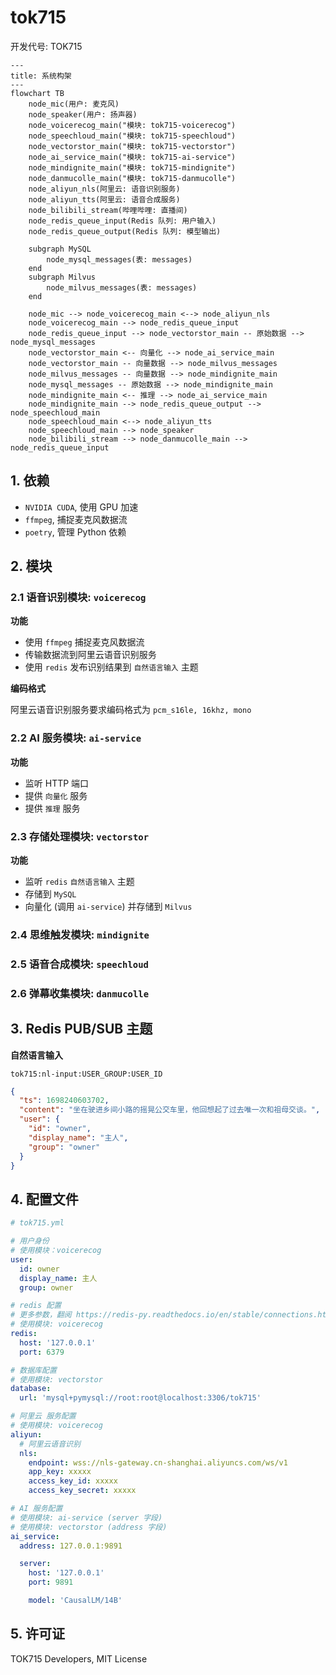 # tok715

开发代号: TOK715

```mermaid
---
title: 系统构架
---
flowchart TB
    node_mic(用户: 麦克风)
    node_speaker(用户: 扬声器)
    node_voicerecog_main("模块: tok715-voicerecog")
    node_speechloud_main("模块: tok715-speechloud")
    node_vectorstor_main("模块: tok715-vectorstor")
    node_ai_service_main("模块: tok715-ai-service")
    node_mindignite_main("模块: tok715-mindignite")
    node_danmucolle_main("模块: tok715-danmucolle")
    node_aliyun_nls(阿里云: 语音识别服务)
    node_aliyun_tts(阿里云: 语音合成服务)
    node_bilibili_stream(哔哩哔哩: 直播间)
    node_redis_queue_input(Redis 队列: 用户输入)
    node_redis_queue_output(Redis 队列: 模型输出)

    subgraph MySQL
        node_mysql_messages(表: messages)
    end
    subgraph Milvus
        node_milvus_messages(表: messages)
    end

    node_mic --> node_voicerecog_main <--> node_aliyun_nls
    node_voicerecog_main --> node_redis_queue_input
    node_redis_queue_input --> node_vectorstor_main -- 原始数据 --> node_mysql_messages
    node_vectorstor_main <-- 向量化 --> node_ai_service_main
    node_vectorstor_main -- 向量数据 --> node_milvus_messages
    node_milvus_messages -- 向量数据 --> node_mindignite_main
    node_mysql_messages -- 原始数据 --> node_mindignite_main
    node_mindignite_main <-- 推理 --> node_ai_service_main
    node_mindignite_main --> node_redis_queue_output --> node_speechloud_main
    node_speechloud_main <--> node_aliyun_tts
    node_speechloud_main --> node_speaker
    node_bilibili_stream --> node_danmucolle_main --> node_redis_queue_input
```

## 1. 依赖

* `NVIDIA CUDA`, 使用 GPU 加速
* `ffmpeg`, 捕捉麦克风数据流
* `poetry`, 管理 Python 依赖

## 2. 模块

### 2.1 语音识别模块: `voicerecog`

**功能**

* 使用 `ffmpeg` 捕捉麦克风数据流
* 传输数据流到阿里云语音识别服务
* 使用 `redis` 发布识别结果到 `自然语言输入` 主题

**编码格式**

阿里云语音识别服务要求编码格式为 `pcm_s16le, 16khz, mono`

### 2.2 AI 服务模块: `ai-service`

**功能**

* 监听 HTTP 端口
* 提供 `向量化` 服务
* 提供 `推理` 服务

### 2.3 存储处理模块: `vectorstor`

**功能**

* 监听 `redis` `自然语言输入` 主题
* 存储到 `MySQL`
* 向量化 (调用 `ai-service`) 并存储到 `Milvus`

### 2.4 思维触发模块: `mindignite`

### 2.5 语音合成模块: `speechloud`

### 2.6 弹幕收集模块: `danmucolle`

## 3. Redis PUB/SUB 主题

**自然语言输入**

`tok715:nl-input:USER_GROUP:USER_ID`

```json
{
  "ts": 1698240603702,
  "content": "坐在驶进乡间小路的摇晃公交车里，他回想起了过去唯一次和祖母交谈。",
  "user": {
    "id": "owner",
    "display_name": "主人",
    "group": "owner"
  }
}
```

## 4. 配置文件

```yaml
# tok715.yml

# 用户身份
# 使用模块：voicerecog
user:
  id: owner
  display_name: 主人
  group: owner

# redis 配置
# 更多参数，翻阅 https://redis-py.readthedocs.io/en/stable/connections.html
# 使用模块: voicerecog
redis:
  host: '127.0.0.1'
  port: 6379

# 数据库配置
# 使用模块: vectorstor
database:
  url: 'mysql+pymysql://root:root@localhost:3306/tok715'

# 阿里云 服务配置
# 使用模块: voicerecog
aliyun:
  # 阿里云语音识别
  nls:
    endpoint: wss://nls-gateway.cn-shanghai.aliyuncs.com/ws/v1
    app_key: xxxxx
    access_key_id: xxxxx
    access_key_secret: xxxxx

# AI 服务配置
# 使用模块: ai-service (server 字段)
# 使用模块: vectorstor (address 字段)
ai_service:
  address: 127.0.0.1:9891

  server:
    host: '127.0.0.1'
    port: 9891

    model: 'CausalLM/14B'
```

## 5. 许可证

TOK715 Developers, MIT License
